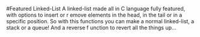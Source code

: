 #Featured Linked-List
A linked-list made all in C language fully featured, with options to insert or r
emove elements in the head, in the tail or in a specific position. So with this
functions you can make a normal linked-list, a stack or a queue! And a reverse f
unction to revert all the things up...


